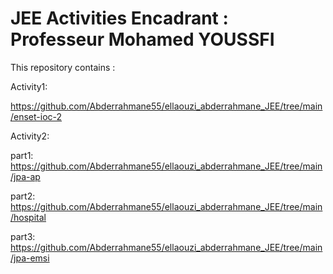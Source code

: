 #  JEE Activities Encadrant : Professeur Mohamed YOUSSFI 
               

This repository contains :

Activity1:

https://github.com/Abderrahmane55/ellaouzi_abderrahmane_JEE/tree/main/enset-ioc-2

Activity2:

part1: https://github.com/Abderrahmane55/ellaouzi_abderrahmane_JEE/tree/main/jpa-ap

part2: https://github.com/Abderrahmane55/ellaouzi_abderrahmane_JEE/tree/main/hospital

part3: https://github.com/Abderrahmane55/ellaouzi_abderrahmane_JEE/tree/main/jpa-emsi

